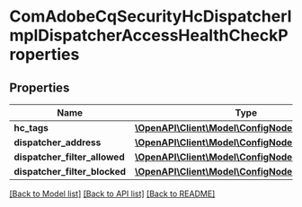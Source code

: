 # ComAdobeCqSecurityHcDispatcherImplDispatcherAccessHealthCheckProperties

## Properties
Name | Type | Description | Notes
------------ | ------------- | ------------- | -------------
**hc_tags** | [**\OpenAPI\Client\Model\ConfigNodePropertyArray**](ConfigNodePropertyArray.md) |  | [optional] 
**dispatcher_address** | [**\OpenAPI\Client\Model\ConfigNodePropertyString**](ConfigNodePropertyString.md) |  | [optional] 
**dispatcher_filter_allowed** | [**\OpenAPI\Client\Model\ConfigNodePropertyArray**](ConfigNodePropertyArray.md) |  | [optional] 
**dispatcher_filter_blocked** | [**\OpenAPI\Client\Model\ConfigNodePropertyArray**](ConfigNodePropertyArray.md) |  | [optional] 

[[Back to Model list]](../README.md#documentation-for-models) [[Back to API list]](../README.md#documentation-for-api-endpoints) [[Back to README]](../README.md)


